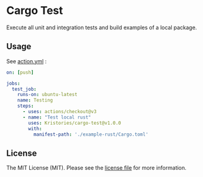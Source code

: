 # Cargo Test

Execute all unit and integration tests and build examples of a local package.

## Usage

See [action.yml](https://github.com/Kristories/cargo-test/blob/main/.github/workflows/main.yml) :

```yaml
on: [push]

jobs:
  test_job:
    runs-on: ubuntu-latest
    name: Testing
    steps:
      - uses: actions/checkout@v3
      - name: "Test local rust"
        uses: Kristories/cargo-test@v1.0.0
        with:
          manifest-path: './example-rust/Cargo.toml'
```

## License

The MIT License (MIT). Please see the [license file](LICENSE.md) for more information.